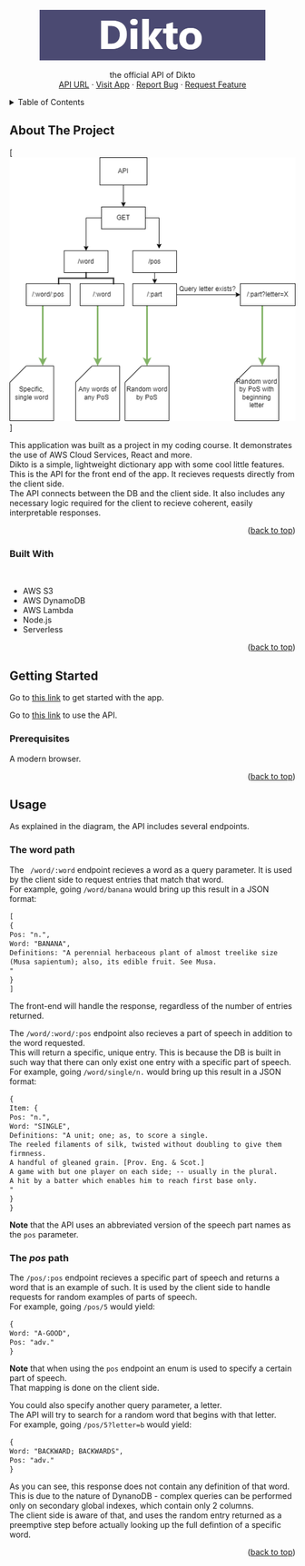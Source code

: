 <div id="top"></div>

<!-- PROJECT LOGO -->
<br />
<div align="center">
    <img src="images/logo.png" alt="Logo" >

  <p align="center">
    the official API of Dikto
    <br />
    <a href="https://0pv5ubqq5l.execute-api.eu-west-1.amazonaws.com/dev">API URL</a>
    ·
    <a href="http://dikto-client.s3-website.eu-west-3.amazonaws.com/">Visit App</a>
    ·
    <a href="https://github.com/strauss02/dikto-frontend/issues">Report Bug</a>
    ·
    <a href="https://github.com/strauss02/dikto-frontend/issues">Request Feature</a>
  </p>
</div>

<!-- TABLE OF CONTENTS -->
<details>
  <summary>Table of Contents</summary>
  <ol>
    <li>
      <a href="#about-the-project">About The Project</a>
      <ul>
        <li><a href="#built-with">Built With</a></li>
      </ul>
    </li>
    <li>
      <a href="#getting-started">Getting Started</a>
      <ul>
        <li><a href="#prerequisites">Prerequisites</a></li>
        <li><a href="#installation">Installation</a></li>
      </ul>
    </li>
    <li><a href="#usage">Usage</a></li>
    <li><a href="#roadmap">Roadmap</a></li>
    <li><a href="#contributing">Contributing</a></li>
    <li><a href="#license">License</a></li>
    <li><a href="#contact">Contact</a></li>
    <li><a href="#acknowledgments">Acknowledgments</a></li>
  </ol>
</details>

<!-- ABOUT THE PROJECT -->

## About The Project

[![Dikto Screen Shot](/images/diagram.png)]

This application was built as a project in my coding course. It demonstrates the use of AWS Cloud Services, React and more.  
Dikto is a simple, lightweight dictionary app with some cool little features.  
This is the API for the front end of the app.
It recieves requests directly from the client side.  
The API connects between the DB and the client side. It also includes any necessary logic required for the client to recieve coherent, easily interpretable responses.

<p align="right">(<a href="#top">back to top</a>)</p>

### Built With

<br>

- AWS S3
- AWS DynamoDB
- AWS Lambda
- Node.js
- Serverless

<p align="right">(<a href="#top">back to top</a>)</p>

<!-- GETTING STARTED -->

## Getting Started

Go to [this link](http://dikto-client.s3-website.eu-west-3.amazonaws.com/) to get started with the app.

Go to [this link](https://0pv5ubqq5l.execute-api.eu-west-1.amazonaws.com/dev/) to use the API.

### Prerequisites

A modern browser.

<p align="right">(<a href="#top">back to top</a>)</p>

<!-- USAGE EXAMPLES -->

## Usage

As explained in the diagram, the API includes several endpoints.

### The word path

The ` /word/:word` endpoint recieves a word as a query parameter. It is used by the client side to request entries that match that word.  
For example, going `/word/banana` would bring up this result in a JSON format:

```
[
{
Pos: "n.",
Word: "BANANA",
Definitions: "A perennial herbaceous plant of almost treelike size (Musa sapientum); also, its edible fruit. See Musa.
"
}
]
```

The front-end will handle the response, regardless of the number of entries returned.

The `/word/:word/:pos` endpoint also recieves a part of speech in addition to the word requested.  
This will return a specific, unique entry. This is because the DB is built in such way that there can only exist one entry with a specific part of speech.  
For example, going `/word/single/n.` would bring up this result in a JSON format:

```
{
Item: {
Pos: "n.",
Word: "SINGLE",
Definitions: "A unit; one; as, to score a single.
The reeled filaments of silk, twisted without doubling to give them firmness.
A handful of gleaned grain. [Prov. Eng. & Scot.]
A game with but one player on each side; -- usually in the plural.
A hit by a batter which enables him to reach first base only.
"
}
}
```

**Note** that the API uses an abbreviated version of the speech part names as the `pos` parameter.

### The _pos_ path

The `/pos/:pos` endpoint recieves a specific part of speech and returns a word that is an example of such. It is used by the client side to handle requests for random examples of parts of speech.  
For example, going `/pos/5` would yield:

```
{
Word: "A-GOOD",
Pos: "adv."
}
```

**Note** that when using the `pos` endpoint an enum is used to specify a certain part of speech.  
That mapping is done on the client side.

You could also specify another query parameter, a letter.  
The API will try to search for a random word that begins with that letter.  
For example, going `/pos/5?letter=b` would yield:

```
{
Word: "BACKWARD; BACKWARDS",
Pos: "adv."
}
```

As you can see, this response does not contain any definition of that word. This is due to the nature of DynanoDB - complex queries can be performed only on secondary global indexes, which contain only 2 columns.  
The client side is aware of that, and uses the random entry returned as a preemptive step before actually looking up the full defintion of a specific word.

<p align="right">(<a href="#top">back to top</a>)</p>
